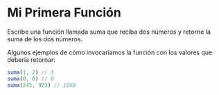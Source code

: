 # Mi Primera Función

Escribe una función llamada suma que reciba dos números y retorne la suma de los dos números.

Algunos ejemplos de cómo invocaríamos la función con los valores que debería retornar:

```javascript
suma(1, 2) // 3
suma(0, 0) // 0
suma(245, 923) // 1168
```
